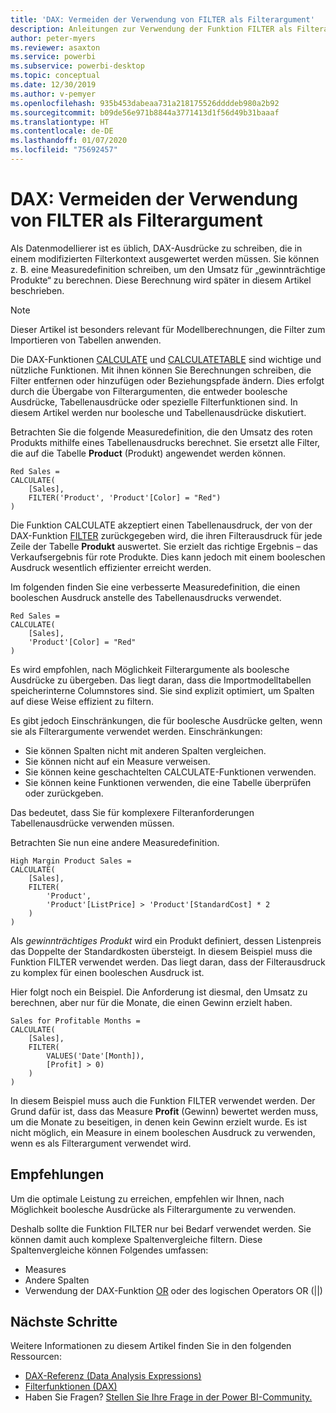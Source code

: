 ```yaml
---
title: 'DAX: Vermeiden der Verwendung von FILTER als Filterargument'
description: Anleitungen zur Verwendung der Funktion FILTER als Filterargument.
author: peter-myers
ms.reviewer: asaxton
ms.service: powerbi
ms.subservice: powerbi-desktop
ms.topic: conceptual
ms.date: 12/30/2019
ms.author: v-pemyer
ms.openlocfilehash: 935b453dabeaa731a218175526ddddeb980a2b92
ms.sourcegitcommit: b09de56e971b8844a3771413d1f56d49b31baaaf
ms.translationtype: HT
ms.contentlocale: de-DE
ms.lasthandoff: 01/07/2020
ms.locfileid: "75692457"
---
```

# <a name="dax-avoid-using-filter-as-a-filter-argument"></a>DAX: Vermeiden der Verwendung von FILTER als Filterargument

Als Datenmodellierer ist es üblich, DAX-Ausdrücke zu schreiben, die in einem modifizierten Filterkontext ausgewertet werden müssen. Sie können z. B. eine Measuredefinition schreiben, um den Umsatz für „gewinnträchtige Produkte“ zu berechnen. Diese Berechnung wird später in diesem Artikel beschrieben.

> [!NOTE]
> Dieser Artikel ist besonders relevant für Modellberechnungen, die Filter zum Importieren von Tabellen anwenden.

Die DAX-Funktionen [CALCULATE](/dax/calculate-function-dax) und [CALCULATETABLE](/dax/calculatetable-function-dax) sind wichtige und nützliche Funktionen. Mit ihnen können Sie Berechnungen schreiben, die Filter entfernen oder hinzufügen oder Beziehungspfade ändern. Dies erfolgt durch die Übergabe von Filterargumenten, die entweder boolesche Ausdrücke, Tabellenausdrücke oder spezielle Filterfunktionen sind. In diesem Artikel werden nur boolesche und Tabellenausdrücke diskutiert.

Betrachten Sie die folgende Measuredefinition, die den Umsatz des roten Produkts mithilfe eines Tabellenausdrucks berechnet. Sie ersetzt alle Filter, die auf die Tabelle **Product** (Produkt) angewendet werden können.

```dax
Red Sales =
CALCULATE(
    [Sales],
    FILTER('Product', 'Product'[Color] = "Red")
)
```

Die Funktion CALCULATE akzeptiert einen Tabellenausdruck, der von der DAX-Funktion [FILTER](/dax/filter-function-dax) zurückgegeben wird, die ihren Filterausdruck für jede Zeile der Tabelle **Produkt** auswertet. Sie erzielt das richtige Ergebnis – das Verkaufsergebnis für rote Produkte. Dies kann jedoch mit einem booleschen Ausdruck wesentlich effizienter erreicht werden.

Im folgenden finden Sie eine verbesserte Measuredefinition, die einen booleschen Ausdruck anstelle des Tabellenausdrucks verwendet.

```dax
Red Sales =
CALCULATE(
    [Sales],
    'Product'[Color] = "Red"
)
```

Es wird empfohlen, nach Möglichkeit Filterargumente als boolesche Ausdrücke zu übergeben. Das liegt daran, dass die Importmodelltabellen speicherinterne Columnstores sind. Sie sind explizit optimiert, um Spalten auf diese Weise effizient zu filtern.

Es gibt jedoch Einschränkungen, die für boolesche Ausdrücke gelten, wenn sie als Filterargumente verwendet werden. Einschränkungen:

- Sie können Spalten nicht mit anderen Spalten vergleichen.
- Sie können nicht auf ein Measure verweisen.
- Sie können keine geschachtelten CALCULATE-Funktionen verwenden.
- Sie können keine Funktionen verwenden, die eine Tabelle überprüfen oder zurückgeben.

Das bedeutet, dass Sie für komplexere Filteranforderungen Tabellenausdrücke verwenden müssen.

Betrachten Sie nun eine andere Measuredefinition.

```dax
High Margin Product Sales =
CALCULATE(
    [Sales],
    FILTER(
        'Product',
        'Product'[ListPrice] > 'Product'[StandardCost] * 2
    )
)
```

Als _gewinnträchtiges Produkt_ wird ein Produkt definiert, dessen Listenpreis das Doppelte der Standardkosten übersteigt. In diesem Beispiel muss die Funktion FILTER verwendet werden. Das liegt daran, dass der Filterausdruck zu komplex für einen booleschen Ausdruck ist.

Hier folgt noch ein Beispiel. Die Anforderung ist diesmal, den Umsatz zu berechnen, aber nur für die Monate, die einen Gewinn erzielt haben.

```dax
Sales for Profitable Months =
CALCULATE(
    [Sales],
    FILTER(
        VALUES('Date'[Month]),
        [Profit] > 0)
    )
)
```

In diesem Beispiel muss auch die Funktion FILTER verwendet werden. Der Grund dafür ist, dass das Measure **Profit** (Gewinn) bewertet werden muss, um die Monate zu beseitigen, in denen kein Gewinn erzielt wurde. Es ist nicht möglich, ein Measure in einem booleschen Ausdruck zu verwenden, wenn es als Filterargument verwendet wird.

## <a name="recommendations"></a>Empfehlungen

Um die optimale Leistung zu erreichen, empfehlen wir Ihnen, nach Möglichkeit boolesche Ausdrücke als Filterargumente zu verwenden.

Deshalb sollte die Funktion FILTER nur bei Bedarf verwendet werden. Sie können damit auch komplexe Spaltenvergleiche filtern. Diese Spaltenvergleiche können Folgendes umfassen:

- Measures
- Andere Spalten
- Verwendung der DAX-Funktion [OR](/dax/or-function-dax) oder des logischen Operators OR (||)

## <a name="next-steps"></a>Nächste Schritte

Weitere Informationen zu diesem Artikel finden Sie in den folgenden Ressourcen:

- [DAX-Referenz (Data Analysis Expressions)](/dax/)
- [Filterfunktionen (DAX)](/dax/filter-function-dax)
- Haben Sie Fragen? [Stellen Sie Ihre Frage in der Power BI-Community.](https://community.powerbi.com/)
